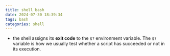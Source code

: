 ```yaml
---
title: shell bash
date: 2024-07-30 18:39:34
tags: bash
categories: shell
---
```


- the shell assigns its **exit code** to the `$?` environment variable. The `$?` variable is how we usually test whether a script has succeeded or not in its execution.